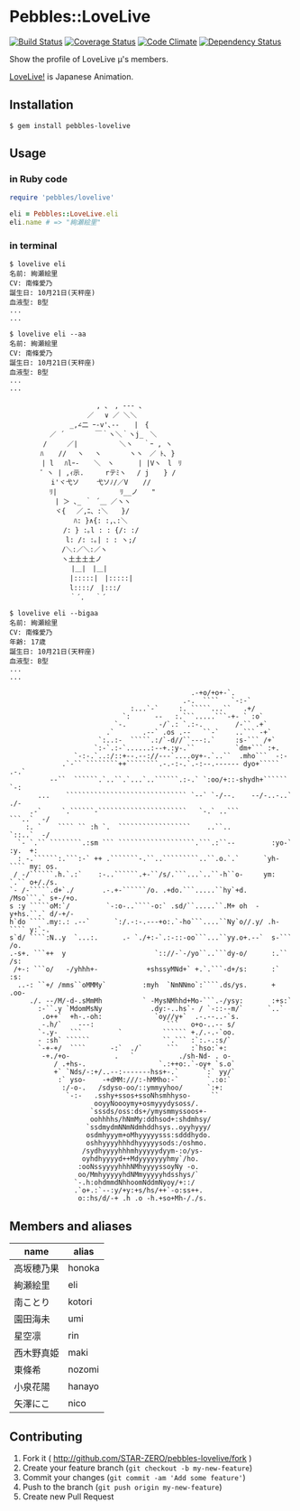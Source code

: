 # Pebbles::LoveLive

[![Build Status](https://travis-ci.org/STAR-ZERO/pebbles-lovelive.svg?branch=master)](https://travis-ci.org/STAR-ZERO/pebbles-lovelive)
[![Coverage Status](https://coveralls.io/repos/STAR-ZERO/pebbles-lovelive/badge.png?branch=master)](https://coveralls.io/r/STAR-ZERO/pebbles-lovelive?branch=master)
[![Code Climate](https://codeclimate.com/github/STAR-ZERO/pebbles-lovelive.png)](https://codeclimate.com/github/STAR-ZERO/pebbles-lovelive)
[![Dependency Status](https://gemnasium.com/STAR-ZERO/pebbles-lovelive.svg)](https://gemnasium.com/STAR-ZERO/pebbles-lovelive)

Show the profile of LoveLive μ's members.

[LoveLive!](http://www.lovelive-anime.jp/) is Japanese Animation.

## Installation

    $ gem install pebbles-lovelive

## Usage

### in Ruby code

```ruby
require 'pebbles/lovelive'

eli = Pebbles::LoveLive.eli
eli.name # => "絢瀬絵里"
```

### in terminal

```
$ lovelive eli
名前: 絢瀬絵里
CV: 南條愛乃
誕生日: 10月21日(天秤座)
血液型: B型
...
...
```

```
$ lovelive eli --aa
名前: 絢瀬絵里
CV: 南條愛乃
誕生日: 10月21日(天秤座)
血液型: B型
...
...

　　　　　　　　　　　　　, 、　, -‐- 、
　　　　　　　　　　　 ／　 ∨ ／ ＼＼
　　　　　　　　　_,∠二 ｰ-v'､-‐ 　 |　{
　　　　　　／ ´　　　　 ￣｀ヽ＼｀ヽj_　＼
　　　　　/　　　／|　　　　 　 ＼ヽ　 ｀ｰ , ヽ
　　　　 ﾊ 　 //　 ヽ　 ヽ　　 　 ヽヽ　／ ﾄ､ }
　 　 　 | l　 ﾊlｰ- 　 ＼　ヽ　　　 | |Vヽ　l　ﾘ
　　　　 ゛ヽ | ,ｨ示. 　 　rテﾐヽ　 / j 　 } /
　　　　 　 i'ヾ弋ソ　　 弋ソﾉ/／V 　 //
　　　　　　ﾘ|　　　　 　 　 　 ﾘ__ノ　　"
　　 　 　 　| ＞ ､_ ｀ ´＿ ／ヽヽ
　　　 　 　 ヾ{　 ／,ﾆ、:＼　　}/
　 　 　 　 　 　 ﾊ: }∧{: :,､:＼
　　　　　　　　/: } :｡l : : {/: :/
　　　 　 　 　 l: /: :｡| : : ヽ;/
　　　　 　 　 /＼:／＼:／ヽ
　　　　 　 　 ヽ土土土土ノ
　　　　　　　 　 |＿|　|＿|
　　　　　　　　　|:::::|　|:::::|
　　　　　　　　　l::::/　|:::/
　　　　　　　　　｀´.　 ｀´
```

```
$ lovelive eli --bigaa
名前: 絢瀬絵里
CV: 南條愛乃
年齢: 17歳
誕生日: 10月21日(天秤座)
血液型: B型
...
...

                                             .-+o/+o+-`.
                                           .-.  ````   `-:-`
                              :...`-`     :. `````...``   .+/
                            `:      --   :.```.....```-+- ` :o`
                          `-.        -/`.: `.:-.        /-`` .+`
                        .`       .--` .os .--   ``-`    ..``` -+`
                      `:..:-  `````.:/`-d//``---:.`     :s-``` /+`
                     `:-`.:-`......:--+.:y-.``          `dm+``` :+.
                `-:-.`..:/::+--.--://---`....oy+-.`..``  .mho```  -:-
             .`-`` ````````++````````.-.-:-.`.-:--.------ dyo+````` .-.`
          --``  ``````.`..``.`...`..``````.:-.` `:oo/+::-shydh+`````` `-:
       ...    `````````````````````````````` `--` `-/--.    --/-..-..`  ./-
     .-`     `.``````-``````````````````````   `-.` ..```         ```..`  -/
    :. `    ```` `` :h `.  ``````````````````    ..``..            `::..`  -/
  `- `.`` ````````.:sm ``` ```````````````````.```.:``--         :yo-` :y.  +:
  : -.``````:.```:-` ++ .```````-.``..`````````..``.o.`.`      `yh-```` my: os.
 / -/``````.h.`.:`    :-..``````.+-``/s/.```...`..``-h``o-     ym: `.`` o+/./s.
`- /-`````.d+`./       .-.+-``````/o. .+do.```.....``hy`+d.   /Mso```.` s+-/+o.
s :y `````oM:`/         `-:o-..````-o:` .sd/``.....``.M+ oh  -y+hs.``.` d/-+/-
h`do ````.my:.: .--`      `:/.-:-.---+o:.`-ho```....``Ny`o//.y/ .h-```` y:`-.
s`d/ ````:N..y  `...:.      .- `./+:-`.:-::-oo```...``yy.o+.--`  s-``` /o.
.-s+. ```++  y                      `:://-`-/yo``..```dy-o/      :.`` /s:
 /+-: ```o/   -/yhhh+-            +shssyMNd+` +.`.```-d+/s:      :`  :s:
  ..-: ``+/ /mms``oMMMy`         :myh  `NmNNmo`:````.ds/ys.      + .oo-
     ./. --/M/-d-.sMmMh          ` -MysNMhhd+Mo-```.-/ysy:       :+s:`
       :-``.y `MdomMsNy            .dy:-..hs`- / `-::--m/`      `..`
        .o++`  +h-.-oh:             `oy//y+`  .-.--..-`s.
        -.h/`    ---:                  ```   o+o-..-- s/
       `-.y-   ```         `          `````` +./.-.-`oo.
       - :sh` ``````                  ``.``` :`:.-.:s/`
       `-+-+/  ````      -:`  ./`      ```   :`hso:`+:
        -+./+o-           .   `           ./sh-Nd- . o-
           / .+hs-.                  `.:++o:.`-oy+ `s.o`
           +` `Nds/-:+/..--:-------hss+-.`      `:` yy/`
            :` yso-    -+dMM:///:-hMMho:-`       `.:o:`
             :/-o-.   /sdyso-oo/::ymmyyhoo/      `:+:
              `-:-   .sshy+ssos+ssoNhsmhhyso-     ``
                     ooyyNoooymy+osmyyydysoss/.
                    `sssds/oss:ds+/ymysmmyssoos+-
                    oohhhhs/hNmMy:ddhsod+:shdmhsy/
                   `ssdmydmNNmNdmhddhsys..oyyhyyy/
                   osdmhyyym+oMhyyyyysss:sdddhydo.
                   oshhyyyyhhhdhyyyyysods:/oshmo.
                  /sydhyyyyhhhmhyyyyydyym-:o/ys-
                  oyhdhyyyyd++Mdyyyyyyyhmy`/ho.
                 :ooNssyyyyhhhNMhyyyyssoyNy -o.
                 oo/MmhyyyyyhdNMmyyyyyhdsshys/`
                `-.h:ohdmmdNhhoomNddmNyoy/+::/
                .`o+.:`--:y/+y:+s/hs/++`-o:ss++.
                 o::hs/d/-+ .h .o -h.+so+Mh-/./s.
```

## Members and aliases

|    name    |  alias |
|------------|--------|
| 高坂穂乃果 | honoka |
| 絢瀬絵里   | eli    |
| 南ことり   | kotori |
| 園田海未   | umi    |
| 星空凛     | rin    |
| 西木野真姫 | maki   |
| 東條希     | nozomi |
| 小泉花陽   | hanayo |
| 矢澤にこ   | nico   |

## Contributing

1. Fork it ( http://github.com/STAR-ZERO/pebbles-lovelive/fork )
2. Create your feature branch (`git checkout -b my-new-feature`)
3. Commit your changes (`git commit -am 'Add some feature'`)
4. Push to the branch (`git push origin my-new-feature`)
5. Create new Pull Request
